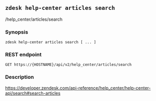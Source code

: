 ## `zdesk help-center articles search`

/help_center/articles/search

### Synopsis

    zdesk help-center articles search [ ... ]

### REST endpoint

    GET https://{HOSTNAME}/api/v2/help_center/articles/search

### Description

https://developer.zendesk.com/api-reference/help_center/help-center-api/search#search-articles

